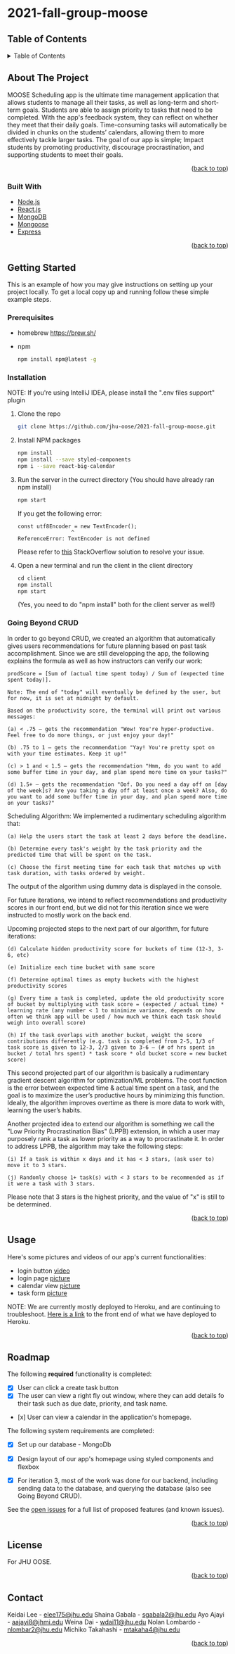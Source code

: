 # 2021-fall-group-moose

<!-- TABLE OF CONTENTS -->
## Table of Contents
<details>
  <summary>Table of Contents</summary>
  <ol>
    <li>
      <a href="#about-the-project">About The Project</a>
      <ul>
        <li><a href="#built-with">Built With</a></li>
      </ul>
    </li>
    <li>
      <a href="#getting-started">Getting Started</a>
      <ul>
        <li><a href="#prerequisites">Prerequisites</a></li>
        <li><a href="#installation">Installation</a></li>
      </ul>
    </li>
    <li><a href="#usage">Usage</a></li>
    <li><a href="#roadmap">Roadmap</a></li>
    <li><a href="#license">License</a></li>
    <li><a href="#contact">Contact</a></li>
    <li><a href="#acknowledgments">Acknowledgments</a></li>
  </ol>
</details>



<!-- ABOUT THE PROJECT -->
## About The Project

MOOSE Scheduling app is the ultimate time management application that allows students to manage all their tasks, as well as long-term and short-term goals. Students are able to assign priority to tasks that need to be completed. With the app's feedback system, they can reflect on whether they meet that their daily goals. Time-consuming tasks will automatically be divided in chunks on the students’ calendars, allowing them to more effectively tackle larger tasks. The goal of our app is simple; Impact students by promoting productivity, discourage procrastination, and supporting students to meet their goals.


<p align="right">(<a href="#top">back to top</a>)</p>



### Built With

* [Node.js](https://nodejs.org/)
* [React.js](https://reactjs.org/)
* [MongoDB](https://www.mongodb.com/)
* [Mongoose](https://mongoosejs.com/)
* [Express](https://expressjs.com/)
<p align="right">(<a href="#top">back to top</a>)</p>



<!-- GETTING STARTED -->
## Getting Started

This is an example of how you may give instructions on setting up your project locally.
To get a local copy up and running follow these simple example steps.

### Prerequisites
* homebrew
  https://brew.sh/

* npm
  ```sh
  npm install npm@latest -g
  ```

### Installation

NOTE: If you're using IntelliJ IDEA, please install the ".env files support" plugin

1. Clone the repo
   ```sh
   git clone https://github.com/jhu-oose/2021-fall-group-moose.git
   ```
2. Install NPM packages
   ```sh
   npm install
   npm install --save styled-components
   npm i --save react-big-calendar
   ```
3. Run the server in the currect directory (You should have already ran npm install)
   ```js
   npm start
   ```
   
   If you get the following error: 
   ```
   const utf8Encoder = new TextEncoder();
                    ^
   ReferenceError: TextEncoder is not defined
   ```
   
   Please refer to [this](https://stackoverflow.com/a/69287561) StackOverflow solution to resolve your issue.

4. Open a new terminal and run the client in the client directory
   ```js
   cd client
   npm install
   npm start
   ```
   
   (Yes, you need to do "npm install" both for the client server as well!)
   
### Going Beyond CRUD
In order to go beyond CRUD, we created an algorithm that automatically gives users recommendations for future planning based on past task accomplishment. Since we are still developping the app, the following explains the formula as well as how instructors can verify our work:
    
    prodScore = [Sum of (actual time spent today) / Sum of (expected time spent today)]. 
    
    Note: The end of "today" will eventually be defined by the user, but for now, it is set at midnight by default.
    
    Based on the productivity score, the terminal will print out various messages:
    
    (a) < .75 – gets the recommendation "Wow! You're hyper-productive. Feel free to do more things, or just enjoy your day!"
    
    (b) .75 to 1 – gets the recommendation "Yay! You're pretty spot on with your time estimates. Keep it up!"
    
    (c) > 1 and < 1.5 – gets the recommendation "Hmm, do you want to add some buffer time in your day, and plan spend more time on your tasks?"
    
    (d) 1.5+ – gets the recommendation "Oof. Do you need a day off on [day of the week]s? Are you taking a day off at least once a week? Also, do you want to add some buffer time in your day, and plan spend more time on your tasks?"
  

    
Scheduling Algorithm:
We implemented a rudimentary scheduling algorithm that:
 
    (a) Help the users start the task at least 2 days before the deadline.
    
    (b) Determine every task's weight by the task priority and the predicted time that will be spent on the task. 
    
    (c) Choose the first meeting time for each task that matches up with task duration, with tasks ordered by weight. 

The output of the algorithm using dummy data is displayed in the console.

For future iterations, we intend to reflect recommendations and productivity scores in our front end, but we did not for this iteration since we were instructed to mostly work on the back end. 

Upcoming projected steps to the next part of our algorithm, for future iterations:
    
    (d) Calculate hidden productivity score for buckets of time (12-3, 3-6, etc)
    
    (e) Initialize each time bucket with same score
    
    (f) Determine optimal times as empty buckets with the highest productivity scores
    
    (g) Every time a task is completed, update the old productivity score of bucket by multiplying with task score = (expected / actual time) * learning rate (any number < 1 to minimize variance, depends on how often we think app will be used / how much we think each task should weigh into overall score)
    
    (h) If the task overlaps with another bucket, weight the score contributions differently (e.g. task is completed from 2-5, 1/3 of task score is given to 12-3, 2/3 given to 3-6 — (# of hrs spent in bucket / total hrs spent) * task score * old bucket score = new bucket score)
    
This second projected part of our algorithm is basically a rudimentary gradient descent algorithm for optimization/ML problems. The cost function is the error between expected time & actual time spent on a task, and the goal is to maximize the user’s productive hours by minimizing this function. Ideally, the algorithm improves overtime as there is more data to work with, learning the user’s habits.

Another projected idea to extend our algorithm is something we call the "Low Priority Procrastination Bias" (LPPB) extension, in which a user may purposely rank a task as lower priority as a way to procrastinate it. In order to address LPPB, the algorithm may take the following steps: 
    
    (i) If a task is within x days and it has < 3 stars, (ask user to) move it to 3 stars.
    
    (j) Randomly choose 1+ task(s) with < 3 stars to be recommended as if it were a task with 3 stars.

Please note that 3 stars is the highest priority, and the value of "x" is still to be determined.

<p align="right">(<a href="#top">back to top</a>)</p>



<!-- USAGE EXAMPLES -->
## Usage

Here's some pictures and videos of our app's current functionalities:
* login button [video](https://youtu.be/UklJWX66Rfo)
* login page [picture](https://drive.google.com/file/d/1X3XsPNYBNWl33epAO22P7pdT3T66ihoh/view?usp=sharing) 
* calendar view [picture](https://drive.google.com/file/d/1NCyz7W5xhZiCl_BXgGYAqTOp2axKkR_-/view?usp=sharing)
* task form [picture](https://drive.google.com/file/d/1v1PbLV-bKhWjl6JV1edpZpuNoXfsRbzC/view?usp=sharing) 

NOTE: We are currently mostly deployed to Heroku, and are continuing to troubleshoot. 
[Here is a link](https://moose-scheduling.herokuapp.com) to the front end of what we have deployed to Heroku.

<p align="right">(<a href="#top">back to top</a>)</p>



<!-- ROADMAP -->
## Roadmap

The following **required** functionality is completed:

- [x] User can click a create task button
- [x] The user can view a right fly out window, where they can add details fo their task such as due date, priority, and task name.
- [x] User can view a calendar in the application's homepage.

The following system requirements are completed:

- [x] Set up our database - MongoDb
- [x] Design layout of our app's homepage using styled components and flexbox
- [x] For iteration 3, most of the work was done for our backend, including sending data to the database, and querying the database (also see Going Beyond CRUD).


See the [open issues](https://github.com/jhu-oose/2021-fall-group-moose/issues) for a full list of proposed features (and known issues).

<p align="right">(<a href="#top">back to top</a>)</p>


<!-- LICENSE -->
## License

For JHU OOSE.

<p align="right">(<a href="#top">back to top</a>)</p>



<!-- CONTACT -->
## Contact
Keidai Lee - elee175@jhu.edu
Shaina Gabala - sgabala2@jhu.edu
Ayo Ajayi - aajayi8@jhmi.edu
Weina Dai  - wdai11@jhu.edu
Nolan Lombardo - nlombar2@jhu.edu
Michiko Takahashi - mtakaha4@jhu.edu



<p align="right">(<a href="#top">back to top</a>)</p>
